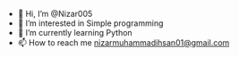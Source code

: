 - 👋 Hi, I’m @Nizar005
- 👀 I’m interested in Simple programming 
- 🌱 I’m currently learning Python
- 📫 How to reach me nizarmuhammadihsan01@gmail.com

<!---
Nizar005/Nizar005 is a ✨ special ✨ repository because its `README.md` (this file) appears on your GitHub profile.
You can click the Preview link to take a look at your changes.
--->
